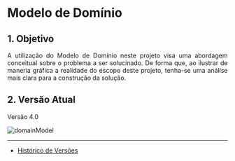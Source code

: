 # Modelo de Domínio

## 1. Objetivo

<p align="justify">A utilização do Modelo de Domínio neste projeto visa uma abordagem conceitual sobre o problema a ser solucinado. De forma que, ao ilustrar de maneria gráfica a realidade do escopo deste projeto, tenha-se uma análise mais clara para a construção da solução.</p>

## 2. Versão Atual

Versão 4.0

![domainModel](https://raw.githubusercontent.com/wiki/fga-gpp-mds/2017.1-SIGS/images/domainModel_4.0.png)

---

* [Histórico de Versões](https://github.com/fga-gpp-mds/2017.1-SIGS/wiki/Histórico-de-Versões-do-Modelo-de-Domínio)
